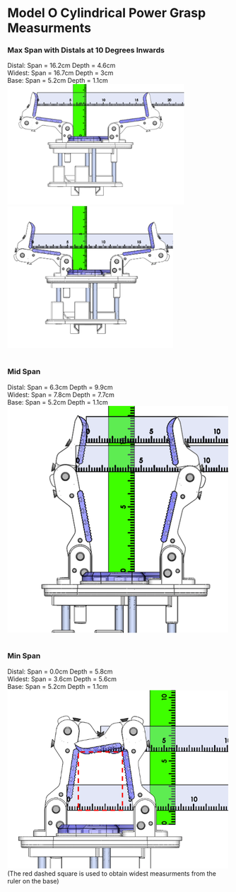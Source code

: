 # Model O Cylindrical Power Grasp Measurments


### Max Span with Distals at 10 Degrees Inwards

Distal: Span = 16.2cm Depth = 4.6cm <br>
Widest: Span = 16.7cm Depth = 3cm <br>
Base: Span = 5.2cm Depth = 1.1cm <br>
<img src="Images/ModelO_ConfA_Power_Max_Midpoint.png" width="400"> <img src="Images/ModelO_ConfA_Power_Max_Widest.png" width="375"> <br>
<br>

### Mid Span

Distal: Span = 6.3cm Depth = 9.9cm <br>
Widest: Span = 7.8cm Depth = 7.7cm <br>
Base: Span = 5.2cm Depth = 1.1cm <br>
<img src="Images/ModelO_ConfA_Power_Mid.png" width="500"> <br>
<br>

### Min Span

Distal: Span = 0.0cm Depth = 5.8cm <br>
Widest: Span = 3.6cm Depth = 5.6cm <br>
Base: Span = 5.2cm Depth = 1.1cm <br>
<img src="Images/ModelO_ConfA_Power_min.png" width="500"> <br>
(The red dashed square is used to obtain widest measurments from the ruler on the base)
